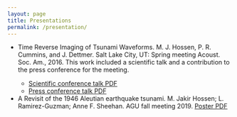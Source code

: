 ```yaml
---
layout: page
title: Presentations
permalink: /presentation/
---
```


<ul>

<li> Time Reverse Imaging of Tsunami Waveforms. M. J. Hossen, P. R. Cummins, and J. Dettmer. Salt Lake City, UT: Spring meeting Acoust. Soc. Am., 2016. This work included a scientific talk and a contribution to the press conference for the meeting.</li>
	<ul>
	 <li> <a class="pdf" href="/slides/hossen_asa_talk.pdf" target="_blank">Scientific conference talk PDF</a></li>
	 <li> <a class="pdf" href="/slides/dettmer_press.pdf" target="_blank">Press conference talk PDF</a></li> 
	</ul>
<li> A Revisit of the 1946 Aleutian earthquake tsunami.  M. Jakir Hossen; L. Ramirez-Guzman; Anne F. Sheehan. AGU fall meeting 2019. 
 <a class="pdf" href="/slides/AGU_2019_Aleutian.pdf" target="_blank">Poster PDF</a>
 </li>

</ul>




